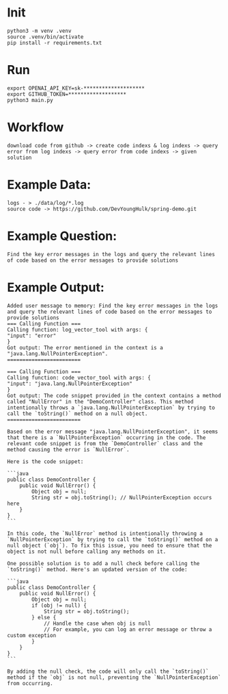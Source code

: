# Init
```
python3 -m venv .venv
source .venv/bin/activate
pip install -r requirements.txt
```
# Run
```
export OPENAI_API_KEY=sk-********************
export GITHUB_TOKEN=*******************
python3 main.py
```
# Workflow

    download code from github -> create code indexs & log indexs -> query error from log indexs -> query error from code indexs -> given solution

# Example Data:

    logs - > ./data/log/*.log
    source code -> https://github.com/DevYoungHulk/spring-demo.git

# Example Question:
    Find the key error messages in the logs and query the relevant lines of code based on the error messages to provide solutions

# Example Output:

    Added user message to memory: Find the key error messages in the logs and query the relevant lines of code based on the error messages to provide solutions
    === Calling Function ===
    Calling function: log_vector_tool with args: {
    "input": "error"
    }
    Got output: The error mentioned in the context is a "java.lang.NullPointerException".
    ========================

    === Calling Function ===
    Calling function: code_vector_tool with args: {
    "input": "java.lang.NullPointerException"
    }
    Got output: The code snippet provided in the context contains a method called "NullError" in the "DemoController" class. This method intentionally throws a `java.lang.NullPointerException` by trying to call the `toString()` method on a null object.
    ========================

    Based on the error message "java.lang.NullPointerException", it seems that there is a `NullPointerException` occurring in the code. The relevant code snippet is from the `DemoController` class and the method causing the error is `NullError`.

    Here is the code snippet:

    ```java
    public class DemoController {
        public void NullError() {
            Object obj = null;
            String str = obj.toString(); // NullPointerException occurs here
        }
    }
    ```

    In this code, the `NullError` method is intentionally throwing a `NullPointerException` by trying to call the `toString()` method on a null object (`obj`). To fix this issue, you need to ensure that the object is not null before calling any methods on it.

    One possible solution is to add a null check before calling the `toString()` method. Here's an updated version of the code:

    ```java
    public class DemoController {
        public void NullError() {
            Object obj = null;
            if (obj != null) {
                String str = obj.toString();
            } else {
                // Handle the case when obj is null
                // For example, you can log an error message or throw a custom exception
            }
        }
    }
    ```

    By adding the null check, the code will only call the `toString()` method if the `obj` is not null, preventing the `NullPointerException` from occurring.

